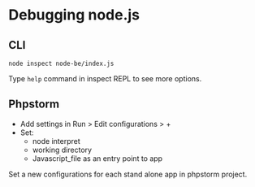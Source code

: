 # Debugging node.js

## CLI

```
node inspect node-be/index.js
```

Type `help` command in inspect REPL to see more options.

## Phpstorm

- Add settings in Run > Edit configurations  > +
- Set:
  - node interpret
  - working directory
  - Javascript_file as an entry point to app

Set a new configurations for each stand alone app in phpstorm project.

